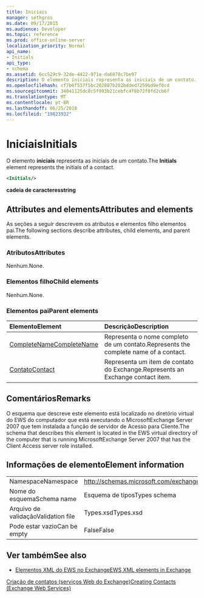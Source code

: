 ```yaml
---
title: Iniciais
manager: sethgros
ms.date: 09/17/2015
ms.audience: Developer
ms.topic: reference
ms.prod: office-online-server
localization_priority: Normal
api_name:
- Initials
api_type:
- schema
ms.assetid: 6cc529c9-32de-4422-971e-da6078c7be97
description: O elemento iniciais representa as iniciais de um contato.
ms.openlocfilehash: cf7b6f537f5bc202887b202bdded7259bd9ef0cd
ms.sourcegitcommit: 34041125dc8c5f993b21cebfc4f8b72f0fd2cb6f
ms.translationtype: MT
ms.contentlocale: pt-BR
ms.lasthandoff: 06/25/2018
ms.locfileid: "19823932"
---
```

# <a name="initials"></a><span data-ttu-id="94c8c-103">Iniciais</span><span class="sxs-lookup"><span data-stu-id="94c8c-103">Initials</span></span>

<span data-ttu-id="94c8c-104">O elemento **iniciais** representa as iniciais de um contato.</span><span class="sxs-lookup"><span data-stu-id="94c8c-104">The **Initials** element represents the initials of a contact.</span></span> 
  
```xml
<Initials/>
```

 <span data-ttu-id="94c8c-105">**cadeia de caracteres**</span><span class="sxs-lookup"><span data-stu-id="94c8c-105">**string**</span></span>
## <a name="attributes-and-elements"></a><span data-ttu-id="94c8c-106">Attributes and elements</span><span class="sxs-lookup"><span data-stu-id="94c8c-106">Attributes and elements</span></span>

<span data-ttu-id="94c8c-107">As seções a seguir descrevem os atributos e elementos filho elementos pai.</span><span class="sxs-lookup"><span data-stu-id="94c8c-107">The following sections describe attributes, child elements, and parent elements.</span></span>
  
### <a name="attributes"></a><span data-ttu-id="94c8c-108">Atributos</span><span class="sxs-lookup"><span data-stu-id="94c8c-108">Attributes</span></span>

<span data-ttu-id="94c8c-109">Nenhum.</span><span class="sxs-lookup"><span data-stu-id="94c8c-109">None.</span></span>
  
### <a name="child-elements"></a><span data-ttu-id="94c8c-110">Elementos filho</span><span class="sxs-lookup"><span data-stu-id="94c8c-110">Child elements</span></span>

<span data-ttu-id="94c8c-111">Nenhum.</span><span class="sxs-lookup"><span data-stu-id="94c8c-111">None.</span></span>
  
### <a name="parent-elements"></a><span data-ttu-id="94c8c-112">Elementos pai</span><span class="sxs-lookup"><span data-stu-id="94c8c-112">Parent elements</span></span>

|<span data-ttu-id="94c8c-113">**Elemento**</span><span class="sxs-lookup"><span data-stu-id="94c8c-113">**Element**</span></span>|<span data-ttu-id="94c8c-114">**Descrição**</span><span class="sxs-lookup"><span data-stu-id="94c8c-114">**Description**</span></span>|
|:-----|:-----|
|[<span data-ttu-id="94c8c-115">CompleteName</span><span class="sxs-lookup"><span data-stu-id="94c8c-115">CompleteName</span></span>](completename.md) <br/> |<span data-ttu-id="94c8c-116">Representa o nome completo de um contato.</span><span class="sxs-lookup"><span data-stu-id="94c8c-116">Represents the complete name of a contact.</span></span>  <br/> |
|[<span data-ttu-id="94c8c-117">Contato</span><span class="sxs-lookup"><span data-stu-id="94c8c-117">Contact</span></span>](contact.md) <br/> |<span data-ttu-id="94c8c-118">Representa um item de contato do Exchange.</span><span class="sxs-lookup"><span data-stu-id="94c8c-118">Represents an Exchange contact item.</span></span>  <br/> |
   
## <a name="remarks"></a><span data-ttu-id="94c8c-119">Comentários</span><span class="sxs-lookup"><span data-stu-id="94c8c-119">Remarks</span></span>

<span data-ttu-id="94c8c-120">O esquema que descreve este elemento está localizado no diretório virtual do EWS do computador que está executando o MicrosoftExchange Server 2007 que tem instalada a função de servidor de Acesso para Cliente.</span><span class="sxs-lookup"><span data-stu-id="94c8c-120">The schema that describes this element is located in the EWS virtual directory of the computer that is running MicrosoftExchange Server 2007 that has the Client Access server role installed.</span></span>
  
## <a name="element-information"></a><span data-ttu-id="94c8c-121">Informações de elemento</span><span class="sxs-lookup"><span data-stu-id="94c8c-121">Element information</span></span>

|||
|:-----|:-----|
|<span data-ttu-id="94c8c-122">Namespace</span><span class="sxs-lookup"><span data-stu-id="94c8c-122">Namespace</span></span>  <br/> |http://schemas.microsoft.com/exchange/services/2006/types  <br/> |
|<span data-ttu-id="94c8c-123">Nome do esquema</span><span class="sxs-lookup"><span data-stu-id="94c8c-123">Schema name</span></span>  <br/> |<span data-ttu-id="94c8c-124">Esquema de tipos</span><span class="sxs-lookup"><span data-stu-id="94c8c-124">Types schema</span></span>  <br/> |
|<span data-ttu-id="94c8c-125">Arquivo de validação</span><span class="sxs-lookup"><span data-stu-id="94c8c-125">Validation file</span></span>  <br/> |<span data-ttu-id="94c8c-126">Types.xsd</span><span class="sxs-lookup"><span data-stu-id="94c8c-126">Types.xsd</span></span>  <br/> |
|<span data-ttu-id="94c8c-127">Pode estar vazio</span><span class="sxs-lookup"><span data-stu-id="94c8c-127">Can be empty</span></span>  <br/> |<span data-ttu-id="94c8c-128">False</span><span class="sxs-lookup"><span data-stu-id="94c8c-128">False</span></span>  <br/> |
   
## <a name="see-also"></a><span data-ttu-id="94c8c-129">Ver também</span><span class="sxs-lookup"><span data-stu-id="94c8c-129">See also</span></span>



- [<span data-ttu-id="94c8c-130">Elementos XML do EWS no Exchange</span><span class="sxs-lookup"><span data-stu-id="94c8c-130">EWS XML elements in Exchange</span></span>](ews-xml-elements-in-exchange.md)


[<span data-ttu-id="94c8c-131">Criação de contatos (serviços Web do Exchange)</span><span class="sxs-lookup"><span data-stu-id="94c8c-131">Creating Contacts (Exchange Web Services)</span></span>](http://msdn.microsoft.com/library/4845917e-70d1-481c-bbd7-011ec6571789%28Office.15%29.aspx)

